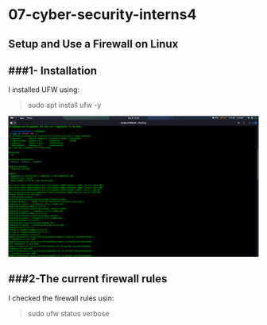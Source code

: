 # 07-cyber-security-interns4
## Setup and Use a Firewall on Linux
###1- Installation
--
I installed UFW using:
> sudo apt install ufw -y

![image alt](https://github.com/Riplilphat38/07-cyber-security-interns4/blob/bb8a2ffe24c35591020e4247930c3cc56a3b9881/Screenshot%20From%202025-09-26%2021-22-55.png)

###2-The current firewall rules
--
I checked the firewall rules usin:
> sudo ufw status verbose
